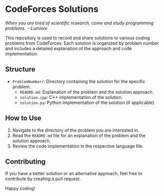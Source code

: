 # CodeForces Solutions
*When you are tired of scientific research, come and study programming problems. --Lumiere*

This repository is used to record and share solutions to various coding problems from CodeForces. Each solution is organized by problem number and includes a detailed explanation of the approach and code implementation.

## Structure

- `ProblemNumber/`: Directory containing the solution for the specific problem.
    - `README.md`: Explanation of the problem and the solution approach.
    - `solution.cpp`: C++ implementation of the solution.
    - `solution.py`: Python implementation of the solution (if applicable).

## How to Use

1. Navigate to the directory of the problem you are interested in.
2. Read the `README.md` file for an explanation of the problem and the solution approach.
3. Review the code implementation in the respective language file.

## Contributing

If you have a better solution or an alternative approach, feel free to contribute by creating a pull request.

Happy coding!